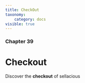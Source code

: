 ```yaml
---
title: CheckOut
taxonomy:
    category: docs
visible: true
---
```


### Chapter 39

# Checkout

Discover the **checkout** of sellacious 
